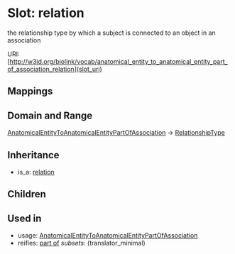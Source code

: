 # Slot: relation


the relationship type by which a subject is connected to an object in an association

URI: [http://w3id.org/biolink/vocab/anatomical_entity_to_anatomical_entity_part_of_association_relation](slot_uri)
## Mappings

## Domain and Range

[AnatomicalEntityToAnatomicalEntityPartOfAssociation](AnatomicalEntityToAnatomicalEntityPartOfAssociation.md) -> [RelationshipType](RelationshipType.md)
## Inheritance

 *  is_a: [relation](relation.md)
## Children

## Used in

 *  usage: [AnatomicalEntityToAnatomicalEntityPartOfAssociation](AnatomicalEntityToAnatomicalEntityPartOfAssociation.md)
 *  reifies: [part of](part_of.md) *subsets*: (translator_minimal)

